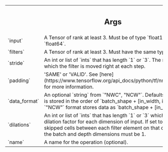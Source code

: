<table class="responsive fixed orange">
<colgroup><col width="214px"><col></colgroup>
<tr><th colspan="2"><h2 class="add-link">Args</h2></th></tr>

<tr>
<td>
`input`<a id="input"></a>
</td>
<td>
A Tensor of rank at least 3. Must be of type `float16`, `float32`, or
`float64`.
</td>
</tr><tr>
<td>
`filters`<a id="filters"></a>
</td>
<td>
A Tensor of rank at least 3.  Must have the same type as `input`.
</td>
</tr><tr>
<td>
`stride`<a id="stride"></a>
</td>
<td>
An int or list of `ints` that has length `1` or `3`.  The number of
entries by which the filter is moved right at each step.
</td>
</tr><tr>
<td>
`padding`<a id="padding"></a>
</td>
<td>
'SAME' or 'VALID'. See
[here](https://www.tensorflow.org/api_docs/python/tf/nn#notes_on_padding_2)
for more information.
</td>
</tr><tr>
<td>
`data_format`<a id="data_format"></a>
</td>
<td>
An optional `string` from `"NWC", "NCW"`.  Defaults to `"NWC"`,
the data is stored in the order of
`batch_shape + [in_width, in_channels]`.  The `"NCW"` format stores data
as `batch_shape + [in_channels, in_width]`.
</td>
</tr><tr>
<td>
`dilations`<a id="dilations"></a>
</td>
<td>
An int or list of `ints` that has length `1` or `3` which
defaults to 1. The dilation factor for each dimension of input. If set to
k > 1, there will be k-1 skipped cells between each filter element on that
dimension. Dilations in the batch and depth dimensions must be 1.
</td>
</tr><tr>
<td>
`name`<a id="name"></a>
</td>
<td>
A name for the operation (optional).
</td>
</tr>
</table>